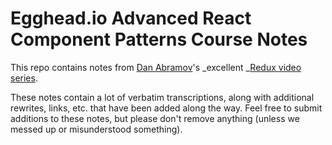 # Egghead.io Advanced React Component Patterns Course Notes

This repo contains notes from [Dan Abramov](https://github.com/gaearon)'s _excellent _[Redux video series](https://egghead.io/lessons/javascript-redux-the-single-immutable-state-tree).

These notes contain a lot of verbatim transcriptions, along with additional rewrites, links, etc. that have been added along the way. Feel free to submit additions to these notes, but please don't remove anything \(unless we messed up or misunderstood something\).

